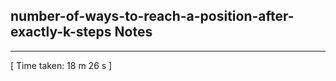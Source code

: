 <h2>number-of-ways-to-reach-a-position-after-exactly-k-steps Notes</h2><hr>[ Time taken: 18 m 26 s ]